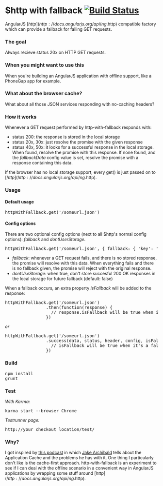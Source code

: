 # $http with fallback [![Build Status](https://travis-ci.org/TimSchlechter/http-with-fallback.png?branch=master)](https://travis-ci.org/TimSchlechter/http-with-fallback)
AngularJS [$http](http://docs.angularjs.org/api/ng.$http) compatible factory which can provide a fallback for failing GET requests.

### The goal
Always recieve status 20x on HTTP GET requests.

### When you might want to use this
When you're building an AngularJS application with offline support, like a PhoneGap app for example.

### What about the browser cache?
What about all those JSON services responding with no-caching headers?

### How it works
Whenever a GET request performed by http-with-fallback responds with:
- status 200: the response is stored in the local storage
- status 20x, 30x: just resolve the promise with the given response
- status 40x, 50x: it looks for a successful response in the local storage. When found, resolve the promise with this response. If none found, and the _fallbackData_ config value is set, resolve the promise with a response containing this data.

If the browser has no local storage support, every get() is just passed on to [$http](http://docs.angularjs.org/api/ng.$http).

### Usage
#### Default usage
<pre>httpWithFallback.get('/someurl.json')</pre>

#### Config options
There are two optional config options (next to all $http's normal config options): _fallback_ and _dontUserStorage_.

<pre>httpWithFallback.get('/someurl.json', { fallback: { 'key': 'value' }, dontUseStorage: true });</pre>

- *fallback*: whenever a GET request fails, and there is no stored response, the promise will resolve with this data. When everything fails and there is no fallback given, the promise will reject with the original response.
- *dontUseStorage*: when true, don't store succesful 200 OK responses in the local storage for future fallback (default: false)

When a fallback occurs, an extra property _isFallback_ will be added to the response:

<pre>httpWithFallback.get('/someurl.json')
                .then(function(response) {
                  // response.isFallback will be true when it's a fallback response
                })</pre>

_or_

<pre>httpWithFallback.get('/someurl.json')
                .success(data, status, header, config, isFallback) {
                  // isFallback will be true when it's a fallback response
                })</pre>

### Build
<pre>npm install
grunt</pre>

### Test
_With Karma:_
<pre>karma start --browser Chrome</pre>
_Testrunner page:_
<pre>http://your_checkout_location/test/</pre>

### Why?
I got inspired by [this podcast](http://javascriptjabber.com/069-jsj-the-application-cache-with-jake-archibald/) in which [Jake Archibald](http://jakearchibald.com/) tells about the Application Cache and the problems he has with it. One thing I particularly don't like is the cache-first approach.
http-with-fallback is an experiment to see if I can deal with the offline scenario in a convenient way in AngularJS applications by wrapping some stuff around [$http](http://docs.angularjs.org/api/ng.$http).
